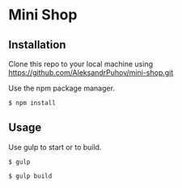 # Mini Shop

## Installation

Clone this repo to your local machine using https://github.com/AleksandrPuhov/mini-shop.git

Use the npm package manager.

```npm
$ npm install
```

## Usage

Use gulp to start or to build.

```npm
$ gulp
```

```npm
$ gulp build
```
